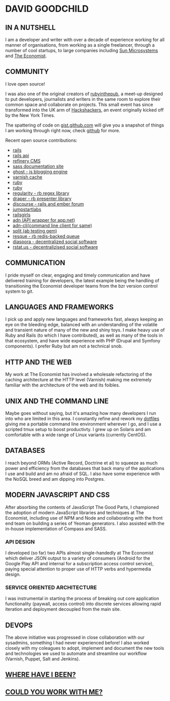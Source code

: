 # DAVID GOODCHILD

## IN A NUTSHELL

I am a developer and writer with over a decade of experience working for all
manner of organisations, from working as a single freelancer, through a number
of cool startups, to large companies including [Sun Microsystems](http://sun.com)
and [The Economist](http://economist.com).

## COMMUNITY

I love open source!

I was also one of the original creators of [rubyinthepub](http://www.joannageary.com/2010/05/13/ruby-in-the-pub-3/), a meet-up
designed to put developers, journalists and writers in the same room to explore their
common space and collaborate on projects. This small event has since transformed into
the UK arm of [Hackshackers](http://meetuplondon.hackshackers.com/), an event originally
kicked off by the New York Times.

The spattering of code on [gist.github.com](https://gist.github.com/buddhamagnet) will give
you a snapshot of things I am working through right now, check [github](http://github.com/buddhamagnet) for more.

Recent open source contributions:

* [rails](http://contributors.rubyonrails.org/contributors/dave-goodchild/commits)
* [rails api](https://github.com/rails-api/rails-api/pull/145#issuecomment-52991509)
* [refinery CMS](https://github.com/refinery/refinerycms/pull/2649)
* [sass documentation site](https://github.com/sass/sass-site/issues/86)
* [ghost - js blogging engine](https://github.com/TryGhost/Ghost/graphs/contributors)
* [varnish cache](https://github.com/buddhamagnet/Varnish-Cache/commit/ed4a09fc77a71715ef642ff7302e1ea27aed4669)
* [ruby](https://github.com/ruby/ruby/commit/71b6077a5354335f5f04b7e852a22b3290b9f528)
* [ruby](https://github.com/ruby/ruby/commit/5f55e23f9c2feb774aaffde8c9e20213c7b97497)
* [regularity - rb regex library](https://github.com/andrewberls/regularity/pull/2)
* [draper - rb presenter library](https://github.com/drapergem/draper/graphs/contributors)
* [discourse - rails and ember forum](https://github.com/discourse/discourse)
* [jumpstartlabs](https://github.com/JumpstartLab/curriculum/commit/2f6a26e4f62b9cd12e51d6d68758777d87f3af3d)
* [railsgirls](https://github.com/railsgirlslondon/railsgirls-london/contributors)
* [adn (API wrapper for app.net)](https://github.com/adn-rb/adn/graphs/contributors)
* [adn-cli(command line client for same)](https://github.com/adn-rb/adn-cli/graphs/contributors)
* [split (ab testing gem)](https://github.com/andrew/split/graphs/contributors)
* [resque - rb redis-backed queue](https://github.com/defunkt/resque/graphs/contributors)
* [diaspora - decentralized social software](https://github.com/diaspora/diaspora/graphs/contributors)
* [rstat.us - decentralizised social software](https://github.com/hotsh/rstat.us/graphs/contributors)

## COMMUNICATION

I pride myself on clear, engaging and timely communication and have delivered training for developers, the latest
example being the handling of transitioning the Economist developer teams from the bzr version control system to git.

## LANGUAGES AND FRAMEWORKS

I pick up and apply new languages and frameworks fast, always keeping an eye on the bleeding edge, balanced with an
understanding of the volatile and transient nature of many of the new and shiny toys. I make heavy use of Ruby and Rails (to which
I have contributed), as well as many of the tools in that ecosystem, and have wide experience with PHP (Drupal and Symfony components).
I prefer Ruby but am not a technical snob.

## HTTP AND THE WEB

My work at The Economist has involved a wholesale refactoring of the caching architecture at the HTTP level (Varnish) making me
extremely familiar with the architecture of the web and its foibles.

## UNIX AND THE COMMAND LINE

Maybe goes without saying, but it's amazing how many developers I run into who are limited in this area. I constantly refine and
rework my [dotfiles](https://github.com/buddhamagnet/dotfiles) giving me a portable command line environment wherever I go,
and I use a scripted tmux setup to boost productivty. I grew up on Solaris and am comfortable with a wide range of Linux variants (currently CentOS).

## DATABASES

I reach beyond ORMs (Active Record, Doctrine et al) to squeeze as much power and efficiency from the databases that back many of the
applications I use and build and am no afraid of SQL. I also have some experience with the NoSQL breed and am dipping into Postgres.

## MODERN JAVASCRIPT AND CSS

After absorbing the contents of JavaScript The Good Parts, I championed the adoption of modern JavaScript libraries and techniques at
The Economist, including use of NPM and Node and collaborating with the front end team on building a series of Yeoman generators. I also assisted
with the in-house implementation of Compass and SASS.

### API DESIGN

I developed (so far) two APIs almost single-handedly at The Economist which deliver JSON output to a variety of consumers (Android for the
Google Play API and internal for a subscription access control service), paying special attention to proper use of HTTP verbs and hypermedia design.

### SERVICE ORIENTED ARCHITECTURE

I was instrumental in starting the process of breaking out core application functionality (paywall, access control) into discrete services allowing
rapid iteration and deployment decoupled from the main site.

## DEVOPS

The above initiative was progressed in close collaboration with our sysadmins, something I had never experienced before! I also worked closely with my coleagues
to adopt, implement and document the new tools and technologies we used to automate and streamline our workflow (Varnish, Puppet, Salt and Jenkins).

## [WHERE HAVE I BEEN?](https://github.com/buddhamagnet/cv/blob/master/employment.md)

## [COULD YOU WORK WITH ME?](https://github.com/buddhamagnet/cv/blob/master/me.md)
